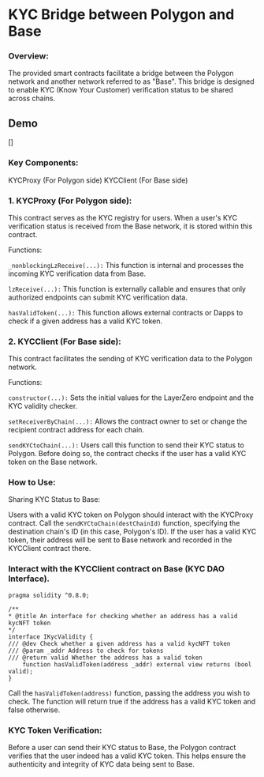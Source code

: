 # KYC Bridge between Polygon and Base

### Overview:
The provided smart contracts facilitate a bridge between the Polygon network and another network referred to as "Base". This bridge is designed to enable KYC (Know Your Customer) verification status to be shared across chains.


## Demo

[]

### Key Components:
KYCProxy (For Polygon side)
KYCClient (For Base side)

### 1. KYCProxy (For Polygon side):
This contract serves as the KYC registry for users. When a user's KYC verification status is received from the Base network, it is stored within this contract.

Functions:

`_nonblockingLzReceive(...):` This function is internal and processes the incoming KYC verification data from Base.

`lzReceive(...):` This function is externally callable and ensures that only authorized endpoints can submit KYC verification data.

`hasValidToken(...):` This function allows external contracts or Dapps to check if a given address has a valid KYC token.

### 2. KYCClient (For Base side):
This contract facilitates the sending of KYC verification data to the Polygon network.

Functions:

`constructor(...):` Sets the initial values for the LayerZero endpoint and the KYC validity checker.

`setReceiverByChain(...):` Allows the contract owner to set or change the recipient contract address for each chain.

`sendKYCtoChain(...):` Users call this function to send their KYC status to Polygon. Before doing so, the contract checks if the user has a valid KYC token on the Base network.

### How to Use:

Sharing KYC Status to Base:

Users with a valid KYC token on Polygon should interact with the KYCProxy contract.
Call the `sendKYCtoChain(destChainId)` function, specifying the destination chain's ID (in this case, Polygon's ID).
If the user has a valid KYC token, their address will be sent to Base network and recorded in the KYCClient contract there.

### Interact with the KYCClient contract on Base (KYC DAO Interface).

```solidity
pragma solidity ^0.8.0;

/**
* @title An interface for checking whether an address has a valid kycNFT token
*/
interface IKycValidity {
/// @dev Check whether a given address has a valid kycNFT token
/// @param _addr Address to check for tokens
/// @return valid Whether the address has a valid token
    function hasValidToken(address _addr) external view returns (bool valid);
}
```

Call the `hasValidToken(address)` function, passing the address you wish to check.
The function will return true if the address has a valid KYC token and false otherwise.

### KYC Token Verification:

 Before a user can send their KYC status to Base, the Polygon contract verifies that the user indeed has a valid KYC token. This helps ensure the authenticity and integrity of KYC data being sent to Base.

